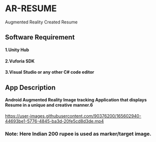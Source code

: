 # AR-RESUME
Augmented Reality Created Resume

## Software Requirement

#### 1.Unity Hub
#### 2.Vuforia SDK
#### 3.Visual Studio or any other C# code editor

## App Description

#### Android Augmented Reality Image tracking Application that displays Resume in a unique and creative manner.6


https://user-images.githubusercontent.com/90376200/165602940-44693be1-5776-4845-ba3d-20fe5cd8d3de.mp4


### Note: Here Indian 200 rupee is used as marker/target image.
